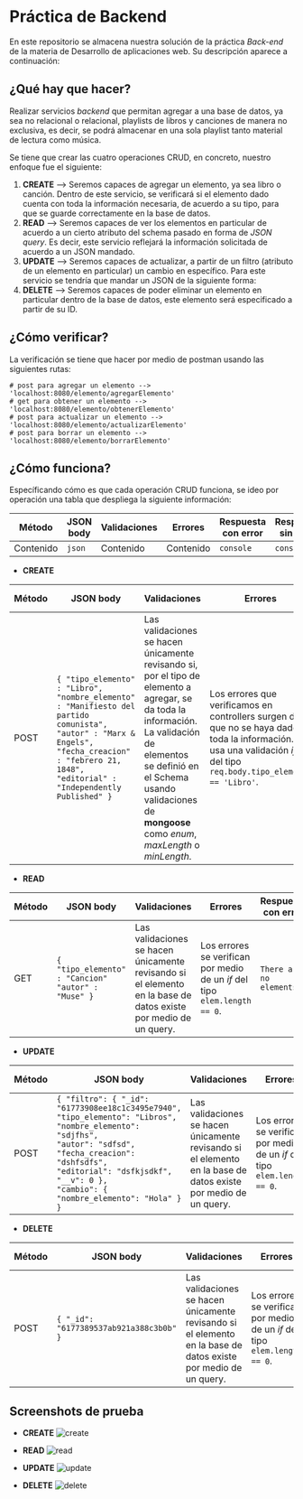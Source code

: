 # Práctica de Backend
En este repositorio se almacena nuestra solución de la práctica _Back-end_ de la materia de Desarrollo de aplicaciones web. Su descripción aparece a continuación:

## ¿Qué hay que hacer?
Realizar servicios *backend* que permitan agregar a una base de datos, ya sea no relacional o relacional, playlists de libros y canciones de manera no exclusiva, es decir, se podrá almacenar en una sola playlist tanto material de lectura como música. 

Se tiene que crear las cuatro operaciones CRUD, en concreto, nuestro enfoque fue el siguiente:
1. **CREATE** --> Seremos capaces de agregar un elemento, ya sea libro o canción. Dentro de este servicio, se verificará si el elemento dado cuenta con toda la información necesaria, de acuerdo a su tipo, para que se guarde correctamente en la base de datos. 
2. **READ** --> Seremos capaces de ver los elementos en particular de acuerdo a un cierto atributo del schema pasado en forma de _JSON query_. Es decir, este servicio reflejará la información solicitada de acuerdo a un JSON mandado.
3. **UPDATE** --> Seremos capaces de actualizar, a partir de un filtro (atributo de un elemento en particular) un cambio en específico. Para este servicio se tendría que mandar un JSON de la siguiente forma:
4. **DELETE** --> Seremos capaces de poder eliminar un elemento en particular dentro de la base de datos, este elemento será especificado a partir de su ID. 

## ¿Cómo verificar?
La verificación se tiene que hacer por medio de postman usando las siguientes rutas:

```console
# post para agregar un elemento --> 'localhost:8080/elemento/agregarElemento'
# get para obtener un elemento -->  'localhost:8080/elemento/obtenerElemento'
# post para actualizar un elemento -->  'localhost:8080/elemento/actualizarElemento'
# post para borrar un elemento -->  'localhost:8080/elemento/borrarElemento'
```

## ¿Cómo funciona?
Específicando cómo es que cada operación CRUD funciona, se ideo por operación una tabla que despliega la siguiente información:

Método      | JSON body  | Validaciones   | Errores   | Respuesta con error  | Respuesta sin error
----------- | ---------- | -------------- | --------- | -------------------  | --------------------
Contenido   | ```json``` | Contenido      | Contenido |  ```console```       |  ```console```
              
              
* **CREATE**

Método  | JSON body  | Validaciones   | Errores   | Respuesta con error  | Respuesta sin error
------- | ---------------------------- | -------------- | -------------- | --------------  | --------------
POST | `{ "tipo_elemento" : "Libro",`<br>`"nombre_elemento" : "Manifiesto del partido comunista",`<br>`"autor" : "Marx & Engels",`<br>`"fecha_creacion" : "febrero 21, 1848",`<br>`"editorial" : "Independently Published" }`| Las validaciones se hacen únicamente revisando si, por el tipo de elemento a agregar, se da toda la información. La validación de elementos se definió en el Schema usando validaciones de **mongoose** como _enum_, _maxLength_ o _minLength_. | Los errores que verificamos en controllers surgen de que no se haya dado toda la información. Se usa una validación _if_ del tipo `req.body.tipo_elemento == 'Libro'`. | `Type editorial cannot be undefined` | `Elemento registrado`

* **READ**

Método      | JSON body  | Validaciones   | Errores   | Respuesta con error  | Respuesta sin error
----------- | ---------- | -------------- | --------- | -------------------  | --------------------
GET   | `{ "tipo_elemento" : "Cancion"`<br> `"autor" : "Muse" }` | Las validaciones se hacen únicamente revisando si el elemento en la base de datos existe por medio de un query. | Los errores se verifican por medio de un _if_ del tipo `elem.length == 0`. | `There are no elements` |  `element`
              
* **UPDATE**

Método      | JSON body  | Validaciones   | Errores   | Respuesta con error  | Respuesta sin error
----------- | ---------- | -------------- | --------- | -------------------  | --------------------
POST   | `{ "filtro": { "_id": "61773908ee18c1c3495e7940", ` <br> `"tipo_elemento": "Libros", "nombre_elemento": "sdjfhs", ` <br> `"autor": "sdfsd", "fecha_creacion": "dshfsdfs", ` <br> `"editorial": "dsfkjsdkf", "__v": 0 }, ` <br> `"cambio": { "nombre_elemento": "Hola" } }` | Las validaciones se hacen únicamente revisando si el elemento en la base de datos existe por medio de un query. | Los errores se verifican por medio de un _if_ del tipo `elem.length == 0`. | `The element does not exist` |  `Cambio realizado`
              
* **DELETE**

Método      | JSON body  | Validaciones   | Errores   | Respuesta con error  | Respuesta sin error
----------- | ---------- | -------------- | --------- | -------------------  | --------------------
POST   | `{ "_id": "6177389537ab921a388c3b0b" }` | Las validaciones se hacen únicamente revisando si el elemento en la base de datos existe por medio de un query. | Los errores se verifican por medio de un _if_ del tipo `elem.length == 0`. | `The element does not exist` |  `Elemento eliminado`
              
## Screenshots de prueba

* **CREATE**
![create](https://user-images.githubusercontent.com/42308682/139518375-445e20e0-1ab3-449e-a82a-d2b0d150d600.jpeg)

* **READ**
![read](https://user-images.githubusercontent.com/42308682/139518378-918e08fc-2532-4876-aa2c-4178334ce41c.jpeg)

* **UPDATE**
![update](https://user-images.githubusercontent.com/42308682/139518383-c0e0c4ba-dcb8-44be-8bb3-78dc9bb9c5ac.jpeg)

* **DELETE**
![delete](https://user-images.githubusercontent.com/42308682/139518388-6cfc8fb7-2f4c-496a-b36c-91d125f37d65.jpeg)


